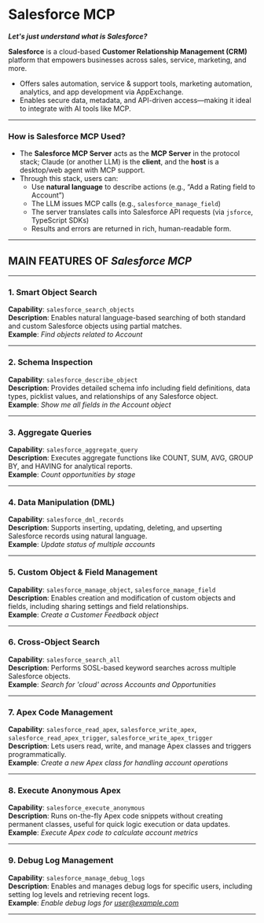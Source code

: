 # Salesforce MCP

***Let's just understand what is Salesforce?***

**Salesforce** is a cloud-based **Customer Relationship Management (CRM)** platform that empowers businesses across sales, service, marketing, and more.  

- Offers sales automation, service & support tools, marketing automation, analytics, and app development via AppExchange.  
- Enables secure data, metadata, and API-driven access—making it ideal to integrate with AI tools like MCP.

---

### How is Salesforce MCP Used?

- The **Salesforce MCP Server** acts as the **MCP Server** in the protocol stack; Claude (or another LLM) is the **client**, and the **host** is a desktop/web agent with MCP support.
- Through this stack, users can:
  - Use **natural language** to describe actions (e.g., “Add a Rating field to Account”)
  - The LLM issues MCP calls (e.g., `salesforce_manage_field`)
  - The server translates calls into Salesforce API requests (via `jsforce`, TypeScript SDKs)
  - Results and errors are returned in rich, human-readable form.

---

## MAIN FEATURES OF ***Salesforce MCP***

---

### 1. Smart Object Search  
**Capability**: `salesforce_search_objects`  
**Description**: Enables natural language-based searching of both standard and custom Salesforce objects using partial matches.  
**Example**: *Find objects related to Account*

---

### 2. Schema Inspection  
**Capability**: `salesforce_describe_object`  
**Description**: Provides detailed schema info including field definitions, data types, picklist values, and relationships of any Salesforce object.  
**Example**: *Show me all fields in the Account object*

---

### 3. Aggregate Queries  
**Capability**: `salesforce_aggregate_query`  
**Description**: Executes aggregate functions like COUNT, SUM, AVG, GROUP BY, and HAVING for analytical reports.  
**Example**: *Count opportunities by stage*

---

### 4. Data Manipulation (DML)  
**Capability**: `salesforce_dml_records`  
**Description**: Supports inserting, updating, deleting, and upserting Salesforce records using natural language.  
**Example**: *Update status of multiple accounts*

---

### 5. Custom Object & Field Management  
**Capability**: `salesforce_manage_object`, `salesforce_manage_field`  
**Description**: Enables creation and modification of custom objects and fields, including sharing settings and field relationships.  
**Example**: *Create a Customer Feedback object*

---

### 6. Cross-Object Search  
**Capability**: `salesforce_search_all`  
**Description**: Performs SOSL-based keyword searches across multiple Salesforce objects.  
**Example**: *Search for 'cloud' across Accounts and Opportunities*

---

### 7. Apex Code Management  
**Capability**: `salesforce_read_apex`, `salesforce_write_apex`, `salesforce_read_apex_trigger`, `salesforce_write_apex_trigger`  
**Description**: Lets users read, write, and manage Apex classes and triggers programmatically.  
**Example**: *Create a new Apex class for handling account operations*

---

### 8. Execute Anonymous Apex  
**Capability**: `salesforce_execute_anonymous`  
**Description**: Runs on-the-fly Apex code snippets without creating permanent classes, useful for quick logic execution or data updates.  
**Example**: *Execute Apex code to calculate account metrics*

---

### 9. Debug Log Management  
**Capability**: `salesforce_manage_debug_logs`  
**Description**: Enables and manages debug logs for specific users, including setting log levels and retrieving recent logs.  
**Example**: *Enable debug logs for user@example.com*

---
